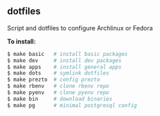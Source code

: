 ## dotfiles

Script and dotfiles to configure Archlinux or Fedora

**To install:**

```bash
$ make basic   # install basic packages
$ make dev     # install dev packages
$ make apps    # install general apps
$ make dots    # symlink dotfiles
$ make prezto  # config prezto
$ make rbenv   # clone rbenv repo
$ make pyenv   # clone pyenv repo
$ make bin     # download binaries
$ make pg      # minimal postgresql config
```
